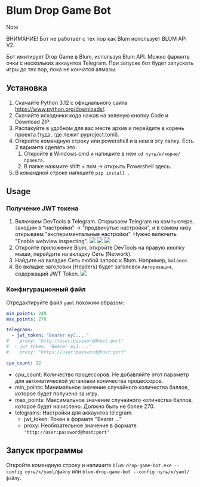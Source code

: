 # Blum Drop Game Bot
> [!NOTE]
> ВНИМАНИЕ! Бот не работает с тех пор как Blum использует BLUM API V2.


Бот имитирует Drop Game в Blum, используя Blum API.
Можно фармить очки с нескольких аккаунтов Telegram.
При запуске бот будет запускать игры до тех пор, пока не кончатся алмазы. 

## Установка
1. Скачайте Python 3.12 с официального сайта https://www.python.org/downloads/.
2. Скачайте исходники кода нажав на зеленую кнопку Code и Download ZIP.
3. Распакуйте в удобном для вас месте архив и перейдите в корень проекта (туда, где лежит pyproject.toml).
4. Откройте командную строку или powershell и в нем в эту папку. Есть 2 варианта сделать это:
   1. Откройте в Windows cmd и напишите в нем `cd путь/к/корню/проекта`.
   2. В папке нажмите shift + пкм -> открыть Powershell здесь.
5. В командной строке напишите `pip install .`

## Usage
### Получение JWT токена
1) Включаем DevTools в Telegram. Открываем Telegram на компьютере, заходим в "настройки" -> "продвинутые настройки", и в самом низу открываем "экспериментальные настройки". Нужно включить "Enable webview inspecting".
![](./docs/tg1.png)
![](./docs/tg2.png)
![](./docs/tg3.png)
2) Откройте приложение Blum, откройте DevTools на правую кнопку мыши, перейдите на вкладку Сеть (Network).
3) Найдите на вкладке Сеть любой запрос к Blum. Например, `balance`.
4) Во вкладке заголовки (Headers) будет заголовок `Авторизация`, содержащий JWT Token. 
![](./docs/screen.png)

### Конфигурационный файл
Отредактируйте файл `yaml` похожим образом:

```yaml
min_points: 240
max_points: 270

telegrams:
  - jwt_token: "Bearer eyJ...."
#    proxy: "http://user:password@host:port"
#  - jwt_token: "Bearer eyJ...."
#    proxy: "https://user:password@host:port"

cpu_count: 12
```

- cpu_count: Количество процессоров. Не добавляйте этот параметр для автоматической установки количества процессоров.
- min_points: Минимальное значение случайного количества баллов, которое будет получено за игру.  
- max_points: Максимальное значение случайного количества баллов, которое будет начислено. Должно быть не более 270.
- telegrams: Настройки для аккаунтов telegram.
  - jwt_token: Токен в формате "Bearer ..."
  - proxy: Необязательное значение в формате `"http://user:password@host:port"` 

## Запуск программы
Откройте командную строку и напишите `blum-drop-game-bot.exe --config путь/к/yaml/файлу` или `blum-drop-game-bot --config путь/к/yaml/файлу`.
